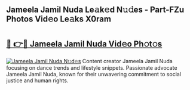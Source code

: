 ## Jameela Jamil Nuda Le𝚊k𝚎d N𝚞𝚍es - Part-FZu Photos Vid𝚎o Le𝚊ks X0ram

# <h2><a href="http://fbelkc8.evod.top/?m=Jameela+Jamil+Nuda">🔗 👉🔴 Jameela Jamil Nuda Vid𝚎o Ph𝚘t𝚘s</a></h2>

[![Jameela Jamil Nuda N𝚞d𝚎s](https://i.imgur.com/8V9OHl7.gif)](http://fbelkc8.evod.top/?m=Jameela+Jamil+Nuda)
Content creator Jameela Jamil Nuda focusing on dance trends and lifestyle snippets. Passionate advocate Jameela Jamil Nuda, known for their unwavering commitment to social justice and human rights. 
